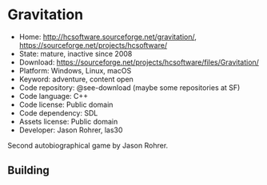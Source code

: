 # Gravitation

- Home: http://hcsoftware.sourceforge.net/gravitation/, https://sourceforge.net/projects/hcsoftware/
- State: mature, inactive since 2008
- Download: https://sourceforge.net/projects/hcsoftware/files/Gravitation/
- Platform: Windows, Linux, macOS
- Keyword: adventure, content open
- Code repository: @see-download (maybe some repositories at SF)
- Code language: C++
- Code license: Public domain
- Code dependency: SDL
- Assets license: Public domain
- Developer: Jason Rohrer, las30

Second autobiographical game by Jason Rohrer.

## Building
